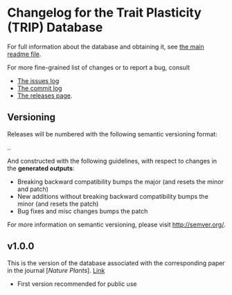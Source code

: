 # Changelog for the Trait Plasticity (TRIP) Database

For full information about the database and obtaining it, see [the main readme file](https://github.com/trevorkeenan/traitPlasticity/).

For more fine-grained list of changes or to report a bug, consult

* [The issues log](https://github.com/trevorkeenan/traitPlasticity/issues)
* [The commit log](https://github.com/trevorkeenan/traitPlasticity/commits/master)
* [The releases page](https://github.com/trevorkeenan/traitPlasticity/releases).

Versioning
----------

Releases will be numbered with the following semantic versioning format:

<major>.<minor>.<patch>

And constructed with the following guidelines, with respect to changes in the **generated outputs**:

* Breaking backward compatibility bumps the major (and resets the minor
  and patch)
* New additions without breaking backward compatibility bumps the minor
  (and resets the patch)
* Bug fixes and misc changes bumps the patch

For more information on semantic versioning, please visit http://semver.org/.


## v1.0.0

This is the version of the database associated with the corresponding paper in the journal [*Nature Plants*]. [Link](http://www.x.com) 

* First version recommended for public use


